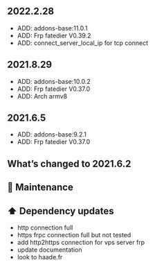 ## 2022.2.28
- ADD: addons-base:11.0.1
- ADD: Frp fatedier V0.39.2
- ADD: connect_server_local_ip for tcp connect

## 2021.8.29
- ADD: addons-base:10.0.2
- ADD: Frp fatedier V0.37.0
- ADD: Arch armv8

## 2021.6.5
- ADD: addons-base:9.2.1
- ADD: Frp fatedier V0.37.0

## What’s changed to 2021.6.2

## 🧰 Maintenance

## ⬆️ Dependency updates
- http connection full
- https frpc connection full but not tested
- add http2https connection for vps server frp
- update documentation
- look to haade.fr
